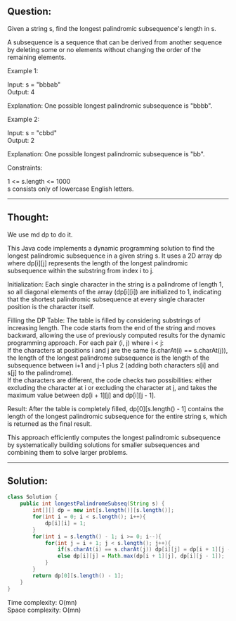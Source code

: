 ## Question:

Given a string s, find the longest palindromic subsequence's length in s.  

A subsequence is a sequence that can be derived from another sequence by deleting some or no elements without changing the order of the remaining elements.  

Example 1:  

Input: s = "bbbab"  
Output: 4  

Explanation: One possible longest palindromic subsequence is "bbbb".  

Example 2:  

Input: s = "cbbd"  
Output: 2  

Explanation: One possible longest palindromic subsequence is "bb".  
 
Constraints:  

1 <= s.length <= 1000  
s consists only of lowercase English letters.  

---
## Thought:
We use md dp to do it.


This Java code implements a dynamic programming solution to find the longest palindromic subsequence in a given string s. It uses a 2D array dp where dp[i][j] represents the length of the longest palindromic subsequence within the substring from index i to j.  

Initialization: Each single character in the string is a palindrome of length 1, so all diagonal elements of the array (dp[i][i]) are initialized to 1, indicating that the shortest palindromic subsequence at every single character position is the character itself.  

Filling the DP Table: The table is filled by considering substrings of increasing length. The code starts from the end of the string and moves backward, allowing the use of previously computed results for the dynamic programming approach. For each pair (i, j) where i < j:  
If the characters at positions i and j are the same (s.charAt(i) == s.charAt(j)), the length of the longest palindrome subsequence is the length of the subsequence between i+1 and j-1 plus 2 (adding both characters s[i] and s[j] to the palindrome).  
If the characters are different, the code checks two possibilities: either excluding the character at i or excluding the character at j, and takes the maximum value between dp[i + 1][j] and dp[i][j - 1].  

Result: After the table is completely filled, dp[0][s.length() - 1] contains the length of the longest palindromic subsequence for the entire string s, which is returned as the final result.  

This approach efficiently computes the longest palindromic subsequence by systematically building solutions for smaller subsequences and combining them to solve larger problems.

---
## Solution:
```Java
class Solution {
    public int longestPalindromeSubseq(String s) {
        int[][] dp = new int[s.length()][s.length()];
        for(int i = 0; i < s.length(); i++){
            dp[i][i] = 1;
        }
        for(int i = s.length() - 1; i >= 0; i--){
            for(int j = i + 1; j < s.length(); j++){
                if(s.charAt(i) == s.charAt(j)) dp[i][j] = dp[i + 1][j - 1] + 2;
                else dp[i][j] = Math.max(dp[i + 1][j], dp[i][j - 1]);
            }
        }
        return dp[0][s.length() - 1];
    }
}
```
Time complexity: O(mn)  
Space complexity: O(mn)
